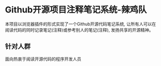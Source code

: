# Github开源项目注释笔记系统-辣鸡队
本项目以浏览器插件的形式实现了一个Github开源代码笔记系统, 让所有人可以在阅读代码的同时记录笔记(注释)或参考别人的笔记(注释), 发扬共享的开源精神。

## 针对人群
面向热衷于阅读开源代码的程序开发人员

